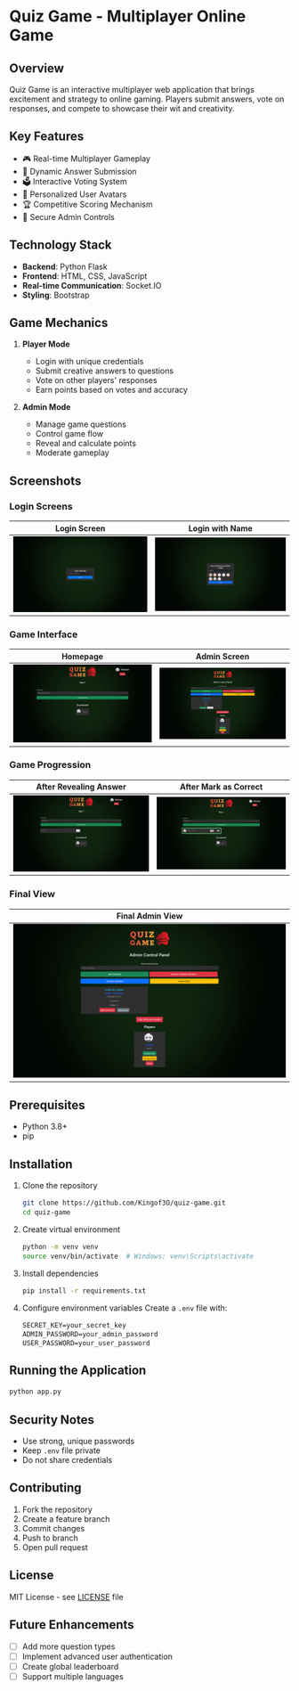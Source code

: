 # Quiz Game - Multiplayer Online Game

## Overview

Quiz Game is an interactive multiplayer web application that brings excitement and strategy to online gaming. Players submit answers, vote on responses, and compete to showcase their wit and creativity.

## Key Features

- 🎮 Real-time Multiplayer Gameplay
- 📝 Dynamic Answer Submission
- 🗳️ Interactive Voting System
- 👥 Personalized User Avatars
- 🏆 Competitive Scoring Mechanism
- 🔐 Secure Admin Controls

## Technology Stack

- **Backend**: Python Flask
- **Frontend**: HTML, CSS, JavaScript
- **Real-time Communication**: Socket.IO
- **Styling**: Bootstrap

## Game Mechanics

1. **Player Mode**
   - Login with unique credentials
   - Submit creative answers to questions
   - Vote on other players' responses
   - Earn points based on votes and accuracy

2. **Admin Mode**
   - Manage game questions
   - Control game flow
   - Reveal and calculate points
   - Moderate gameplay

## Screenshots

### Login Screens
| Login Screen | Login with Name |
|--------------|-----------------|
| ![Login Screen](screenshots/1-login.png) | ![Login with Name](screenshots/2-login-name.png) |

### Game Interface
| Homepage | Admin Screen |
|----------|--------------|
| ![Homepage](screenshots/3-homepage.png) | ![Admin Screen](screenshots/4-admin-screen.png) |

### Game Progression
| After Revealing Answer | After Mark as Correct |
|------------------------|------------------------|
| ![After Revealing](screenshots/5-after-revealing-answer.png) | ![Mark as Correct](screenshots/6-after-markascorrect-and-reveal-answers.png) |

### Final View
| Final Admin View |
|------------------|
| ![Final Admin View](screenshots/7-final-view-of-admin-screen.png) |

## Prerequisites

- Python 3.8+
- pip

## Installation

1. Clone the repository
   ```bash
   git clone https://github.com/Kingof3O/quiz-game.git
   cd quiz-game
   ```

2. Create virtual environment
   ```bash
   python -m venv venv
   source venv/bin/activate  # Windows: venv\Scripts\activate
   ```

3. Install dependencies
   ```bash
   pip install -r requirements.txt
   ```

4. Configure environment variables
   Create a `.env` file with:
   ```
   SECRET_KEY=your_secret_key
   ADMIN_PASSWORD=your_admin_password
   USER_PASSWORD=your_user_password
   ```

## Running the Application

```bash
python app.py
```

## Security Notes

- Use strong, unique passwords
- Keep `.env` file private
- Do not share credentials

## Contributing

1. Fork the repository
2. Create a feature branch
3. Commit changes
4. Push to branch
5. Open pull request

## License

MIT License - see [LICENSE](LICENSE) file

## Future Enhancements

- [ ] Add more question types
- [ ] Implement advanced user authentication
- [ ] Create global leaderboard
- [ ] Support multiple languages

